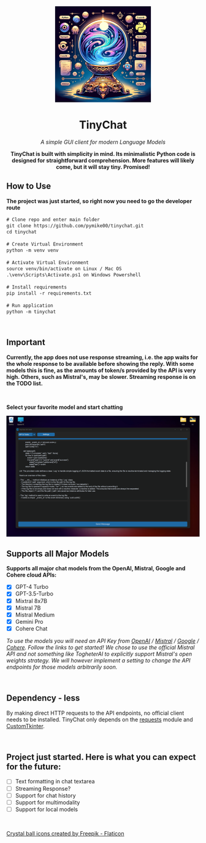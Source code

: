 <div align="center">
<img height="250" src="./assets/tinychat.png">

<h1>TinyChat</h1>

*A simple GUI client for modern Language Models*

**TinyChat is built with simplicity in mind. Its minimalistic Python code is designed for straightforward comprehension. More features will likely come, but it will stay tiny. Promised!**
</div>


## How to Use
**The project was just started, so right now you need to go the developer route**


```
# Clone repo and enter main folder
git clone https://github.com/pymike00/tinychat.git
cd tinychat

# Create Virtual Environment
python -m venv venv

# Activate Virtual Environment
source venv/bin/activate on Linux / Mac OS
.\venv\Scripts\Activate.ps1 on Windows Powershell

# Install requirements
pip install -r requirements.txt

# Run application
python -m tinychat
```

<br>

## Important
**Currently, the app does not use response streaming, i.e. the app waits for the whole response to be available before showing the reply. With some models this is fine, as the amounts of token/s provided by the API is very high. Others, such as Mistral's, may be slower. Streaming response is on the TODO list.**

<br>

**Select your favorite model and start chatting**

<img src="./assets/tinychat-two.png">

## Supports all Major Models
**Supports all major chat models from the OpenAI, Mistral, Google and Cohere cloud APIs:**

- [x] GPT-4 Turbo
- [x] GPT-3.5-Turbo
- [x] Mixtral 8x7B
- [x] Mistral 7B
- [x] Mistral Medium
- [x] Gemini Pro
- [x] Cohere Chat

*To use the models you will need an API Key from [OpenAI](https://platform.openai.com/api-keys) / [Mistral](https://console.mistral.ai/user/api-keys/) / [Google](https://makersuite.google.com/app/apikey) / [Cohere](https://dashboard.cohere.com/api-keys/). Follow the links to get started! We chose to use the official Mistral API and not something like TogheterAI to explicitly support Mistral's open weights strategy. We will however implement a setting to change the API endpoints for those models arbitrarily soon.*



<br>

## Dependency - less
By making direct HTTP requests to the API endpoints, no official client needs to be installed. TinyChat only depends on the [requests](https://requests.readthedocs.io/en/latest/) module and [CustomTkinter](https://github.com/TomSchimansky/CustomTkinter).


<br>

## Project just started. Here is what you can expect for the future:

- [ ] Text formatting in chat textarea
- [ ] Streaming Response?
- [ ] Support for chat history
- [ ] Support for multimodality
- [ ] Support for local models

<br>

[Crystal ball icons created by Freepik - Flaticon](https://www.flaticon.com/free-icons/crystal-ball)